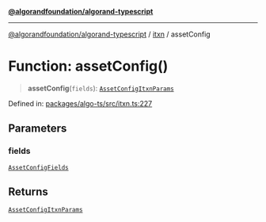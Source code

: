 [**@algorandfoundation/algorand-typescript**](../../../README.md)

***

[@algorandfoundation/algorand-typescript](../../../README.md) / [itxn](../README.md) / assetConfig

# Function: assetConfig()

> **assetConfig**(`fields`): [`AssetConfigItxnParams`](../interfaces/AssetConfigItxnParams.md)

Defined in: [packages/algo-ts/src/itxn.ts:227](https://github.com/algorandfoundation/puya-ts/blob/main/packages/algo-ts/src/itxn.ts#L227)

## Parameters

### fields

[`AssetConfigFields`](../interfaces/AssetConfigFields.md)

## Returns

[`AssetConfigItxnParams`](../interfaces/AssetConfigItxnParams.md)
